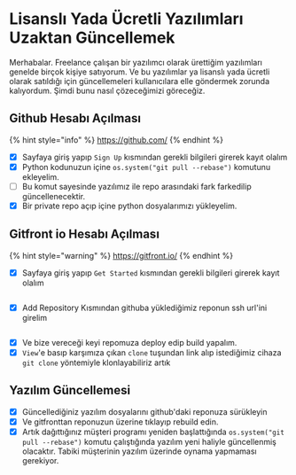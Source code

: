 # Lisanslı Yada Ücretli Yazılımları Uzaktan Güncellemek

Merhabalar. Freelance çalışan bir yazılımcı olarak ürettiğim yazılımları genelde birçok kişiye satıyorum. Ve bu yazılımlar ya lisanslı yada ücretli olarak satıldığı için güncellemeleri kullanıcılara elle göndermek zorunda kalıyordum. Şimdi bunu nasıl çözeceğimizi göreceğiz.

## Github Hesabı Açılması

{% hint style="info" %}
https://github.com/
{% endhint %}

* [x] Sayfaya giriş yapıp `Sign Up` kısmından gerekli bilgileri girerek kayıt olalım
* [x] Python kodunuzun içine `os.system("git pull --rebase")` komutunu ekleyelim.
* [ ] Bu komut sayesinde yazılımız ile repo arasındaki fark farkedilip güncellenecektir.
* [x] Bir private repo açıp içine python dosyalarımızı yükleyelim.

## Gitfront io Hesabı Açılması

{% hint style="warning" %}
https://gitfront.io/
{% endhint %}

* [x] Sayfaya giriş yapıp `Get Started` kısmından gerekli bilgileri girerek kayıt olalım

<figure><img src="https://www.hizliresim.com/qn242sw.png" alt=""><figcaption></figcaption></figure>

* [x] Add Repository Kısmından githuba yüklediğimiz reponun ssh url'ini girelim

<figure><img src="hhttps://www.hizliresim.com/oumfggz.png" alt=""><figcaption></figcaption></figure>

* [x] Ve bize vereceği keyi repomuza deploy edip build yapalım.
* [x] `View`'e basıp karşımıza çıkan `clone` tuşundan link alıp istediğimiz cihaza `git clone` yöntemiyle klonlayabiliriz artık

## Yazılım Güncellemesi

* [x] Güncellediğiniz yazılım dosyalarını github'daki reponuza sürükleyin
* [x] Ve gitfronttan reponuzun üzerine tıklayıp rebuild edin.
* [x] Artık dağıttığınız müşteri programı yeniden başlattığında `os.system("git pull --rebase")` komutu çalıştığında yazılım yeni haliyle güncellenmiş olacaktır. Tabiki müşterinin yazılım üzerinde oynama yapmaması gerekiyor.
